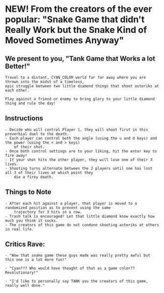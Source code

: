 # NEW! From the creators of the ever popular: "Snake Game that didn't Really Work but the Snake Kind of Moved Sometimes Anyway"

## We present to you,  "Tank Game that Works a lot Better!"

	Travel to a distant, CYAN_COLOR world far far away where you are thrown into the midst of a timeless, 
	epic struggle between two little diamond things that shoot asteriks at each other. 
	
	Play against a friend or enemy to bring glory to your little diamond thing and rule the day!
	

## Instructions

	- Decide who will control Player 1, they will shoot first in this proverbial duel to the death.
	- Each player can control both the angle (using the u and d keys) and the power (using the < and > keys) 
		of their shot.
	- Once both control settings are to your liking, hit the enter key to fire away!
	- If your shot hits the other player, they will lose one of their 3 lives.
	- Shooting turns alternate between the 2 players until one has lost all 3 of their lives at which point they
		die a firey death.

## Things to Note 
	- After each hit against a player, that player is moved to a randomized position as to prevent using the same
		trajectory for 3 hits in a row.
	- Trash talk is encouraged! Let that little diamond know exactly how much you think it sucks.
	- The creators of this game do not condone shooting asteriks at others in real life.
	
## Critics Rave:
	- "Wow that snake game these guys made was really pretty awful but this one is a lot more fun!"
	
	- "Cyan??? Who would have thought of that as a game color?? Revolutionary!"
	
	- "I'd like to personally say TANK you the creators of this game, really well done."
	
	

